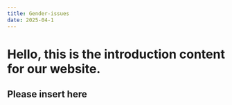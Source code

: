 ```yaml
---
title: Gender-issues
date: 2025-04-1
---
```

<h1>Hello, this is the introduction content for our website.</h1>
<h2>Please insert here</h2>


